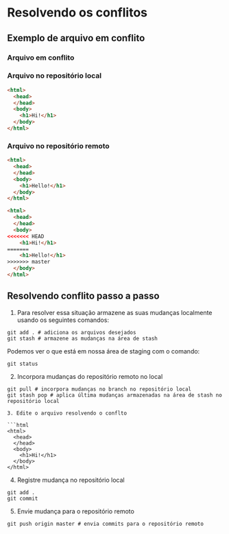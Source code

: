 # Resolvendo os conflitos

## Exemplo de arquivo em conflito

### Arquivo em conflito

### Arquivo no repositório local

```html
<html>
  <head>
  </head>
  <body>
    <h1>Hi!</h1>
  </body>
</html>
```

### Arquivo no repositório remoto

```html
<html>
  <head>
  </head>
  <body>
    <h1>Hello!</h1>
  </body>
</html>
```

```html
<html>
  <head>
  </head>
  <body>
<<<<<<< HEAD
    <h1>Hi!</h1>
=======
    <h1>Hello!</h1>
>>>>>>> master
  </body>
</html>
```

## Resolvendo conflito passo a passo

1. Para resolver essa situação armazene as suas mudanças localmente usando os seguintes comandos:

```shell
git add . # adiciona os arquivos desejados
git stash # armazene as mudanças na área de stash
```

Podemos ver o que está em nossa área de staging com o comando:

```shell
git status
```

2. Incorpora mudanças do repositório remoto no local

```shell
git pull # incorpora mudanças no branch no repositório local
git stash pop # aplica última mudanças armazenadas na área de stash no repositório local

3. Edite o arquivo resolvendo o conflto

```html
<html>
  <head>
  </head>
  <body>
    <h1>Hi!</h1>
  </body>
</html>
```

4. Registre mudança no repositório local

```shell
git add .
git commit
```

5. Envie mudança para o repositório remoto

```shell
git push origin master # envia commits para o repositório remoto
```